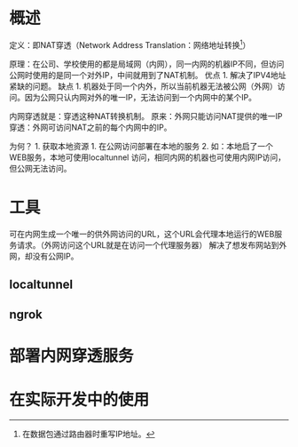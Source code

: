 # 概述
定义：即NAT穿透（Network Address Translation：网络地址转换[^1]）

原理：在公司、学校使用的都是局域网（内网），同一内网的机器IP不同，但访问公网时使用的是同一个对外IP，中间就用到了NAT机制。
优点
	1. 解决了IPV4地址紧缺的问题。
缺点
	1. 机器处于同一个内外，所以当前机器无法被公网（外网）访问。因为公网只认内网对外的唯一IP，无法访问到一个内网中的某个IP。

内网穿透就是：穿透这种NAT转换机制。
原来：外网只能访问NAT提供的唯一IP
穿透：外网可访问NAT之前的每个内网中的IP。

为何？
	1. 获取本地资源
		1. 在公网访问部署在本地的服务
		2. 如：本地启了一个WEB服务，本地可使用localtunnel 访问，相同内网的机器也可使用内网IP访问，但公网无法访问。
# 工具
可在内网生成一个唯一的供外网访问的URL，这个URL会代理本地运行的WEB服务请求。（外网访问这个URL就是在访问一个代理服务器）
解决了想发布网站到外网，却没有公网IP。
## localtunnel 
## ngrok
# 部署内网穿透服务
# 在实际开发中的使用


[^1]: 在数据包通过路由器时重写IP地址。